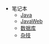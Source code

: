 -   笔记本
    -   [Java](/Java/)
    -   [JavaWeb](/JavaWeb/)
    -   [数据库](/数据库/)
    -   [杂技](/杂技/)
        <!-- -   [前端](/JavaWeb/前端/)
        -   [后端](/JavaWeb/后端/)
        -   [Spring](/JavaWeb/Spring/)
        -   [SpringMVC](/JavaWeb/SpringMVC/)
        -   [MyBatis](/JavaWeb/MyBatis/)
        -   [SpringBoot](/JavaWeb/SpringBoot/) -->

